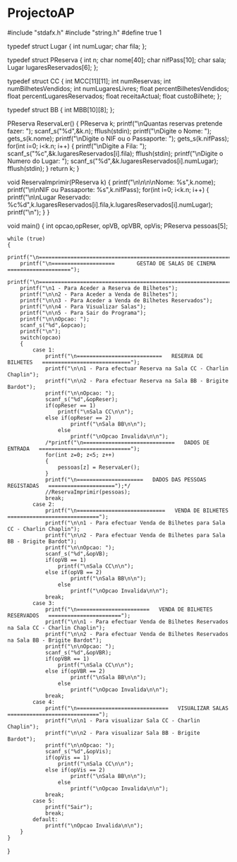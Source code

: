 # ProjectoAP

#include "stdafx.h"
#include "string.h"
#define true 1

typedef struct Lugar
{
	int numLugar;
	char fila;
};

typedef struct PReserva
{
	int n;
	char nome[40];
	char nifPass[10];
	char sala;
	Lugar lugaresReservados[6];
};

typedef struct CC
{
	int MCC[11][11];
	int numReservas;
	int numBilhetesVendidos;
	int numLugaresLivres;
	float percentBilhetesVendidos;
	float percentLugaresReservados;
	float receitaActual;
	float custoBilhete;
};

typedef struct BB
{
	int  MBB[10][8];
};


PReserva ReservaLer()
{
	PReserva k;
	printf("\nQuantas reservas pretende fazer: ");
	scanf_s("%d",&k.n);
	fflush(stdin);
	printf("\nDigite o Nome: ");
	gets_s(k.nome);
	printf("\nDigite o NIF ou o Passaporte: ");
	gets_s(k.nifPass);
	for(int i=0; i<k.n; i++)
	{
		printf("\nDigite a Fila: ");
		scanf_s("%c",&k.lugaresReservados[i].fila);
		fflush(stdin);
		printf("\nDigite o Numero do Lugar: ");
		scanf_s("%d",&k.lugaresReservados[i].numLugar);
		fflush(stdin);
	}
	return k;
}

void ReservaImprimir(PReserva k)
{
	printf("\n\n\n\nNome: %s",k.nome);
	printf("\n\nNIF ou Passaporte: %s",k.nifPass);
	for(int i=0; i<k.n; i++)
	{
		printf("\n\nLugar Reservado: %c%d",k.lugaresReservados[i].fila,k.lugaresReservados[i].numLugar);
		printf("\n");
	}
}

void main()
{
	int opcao,opReser, opVB, opVBR, opVis;
	PReserva pessoas[5];

	while (true)
	{
		printf("\n===============================================================================");
		printf("\n====================       GESTAO DE SALAS DE CINEMA       ====================");
		printf("\n===============================================================================\n\n");
		printf("\n1 - Para Aceder a Reserva de Bilhetes");
		printf("\n\n2 - Para Aceder a Venda de Bilhetes");
		printf("\n\n3 - Para Aceder a Venda de Bilhetes Reservados");
		printf("\n\n4 - Para Visualizar Salas");
		printf("\n\n5 - Para Sair do Programa");
		printf("\n\nOpcao: ");
		scanf_s("%d",&opcao);
		printf("\n");
		switch(opcao)
		{
			case 1:
				printf("\n===========================   RESERVA DE BILHETES   ============================");
				printf("\n\n1 - Para efectuar Reserva na Sala CC - Charlin Chaplin");
				printf("\n\n2 - Para efectuar Reserva na Sala BB - Brigite Bardot");
				printf("\n\nOpcao: ");
				scanf_s("%d",&opReser);
				if(opReser == 1)
					printf("\nSala CC\n\n");
				else if(opReser == 2)
						printf("\nSala BB\n\n");
					else
						printf("\nOpcao Invalida\n\n");
				/*printf("\n=============================   DADOS DE ENTRADA   =============================");
				for(int z=0; z<5; z++)
				{
					pessoas[z] = ReservaLer();
				}
				printf("\n=====================   DADOS DAS PESSOAS REGISTADAS   =====================");*/
				//ReservaImprimir(pessoas);
				break;
			case 2:
				printf("\n============================   VENDA DE BILHETES   =============================");
				printf("\n\n1 - Para efectuar Venda de Bilhetes para Sala CC - Charlin Chaplin");
				printf("\n\n2 - Para efectuar Venda de Bilhetes para Sala BB - Brigite Bardot");
				printf("\n\nOpcao: ");
				scanf_s("%d",&opVB);
				if(opVB == 1)
					printf("\nSala CC\n\n");
				else if(opVB == 2)
						printf("\nSala BB\n\n");
					else
						printf("\nOpcao Invalida\n\n");
				break;
			case 3:
				printf("\n=======================   VENDA DE BILHETES RESERVADOS   =======================");
				printf("\n\n1 - Para efectuar Venda de Bilhetes Reservados na Sala CC - Charlin Chaplin");
				printf("\n\n2 - Para efectuar Venda de Bilhetes Reservados na Sala BB - Brigite Bardot");
				printf("\n\nOpcao: ");
				scanf_s("%d",&opVBR);
				if(opVBR == 1)
					printf("\nSala CC\n\n");
				else if(opVBR == 2)
						printf("\nSala BB\n\n");
					else
						printf("\nOpcao Invalida\n\n");
				break;
			case 4:
				printf("\n=============================   VISUALIZAR SALAS   =============================");
				printf("\n\n1 - Para visualizar Sala CC - Charlin Chaplin");
				printf("\n\n2 - Para visualizar Sala BB - Brigite Bardot");
				printf("\n\nOpcao: ");
				scanf_s("%d",&opVis);
				if(opVis == 1)
					printf("\nSala CC\n\n");
				else if(opVis == 2)
						printf("\nSala BB\n\n");
					else
						printf("\nOpcao Invalida\n\n");
				break;
			case 5:
				printf("Sair");
				break;
			default: 
				printf("\nOpcao Invalida\n\n");
		}
	}
}

